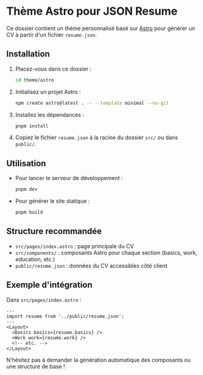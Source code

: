 # Thème Astro pour JSON Resume

Ce dossier contient un thème personnalisé basé sur [Astro](https://astro.build/) pour générer un CV à partir d'un fichier `resume.json`.

## Installation

1. Placez-vous dans ce dossier :
   ```sh
   cd theme/astro
   ```
2. Initialisez un projet Astro :
   ```sh
   npm create astro@latest . -- --template minimal --no-git
   ```
3. Installez les dépendances :
   ```sh
   pnpm install
   ```
4. Copiez le fichier `resume.json` à la racine du dossier `src/` ou dans `public/`.

## Utilisation

- Pour lancer le serveur de développement :
  ```sh
  pnpm dev
  ```
- Pour générer le site statique :
  ```sh
  pnpm build
  ```

## Structure recommandée
- `src/pages/index.astro` : page principale du CV
- `src/components/` : composants Astro pour chaque section (basics, work, education, etc.)
- `public/resume.json` : données du CV accessibles côté client

## Exemple d'intégration
Dans `src/pages/index.astro` :
```astro
---
import resume from '../public/resume.json';
---
<Layout>
  <Basics basics={resume.basics} />
  <Work work={resume.work} />
  <!-- etc. -->
</Layout>
```

N’hésitez pas à demander la génération automatique des composants ou une structure de base !
